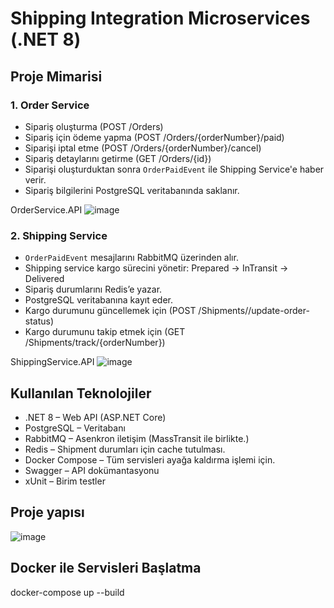 # Shipping Integration Microservices (.NET 8)
## Proje Mimarisi
### 1. Order Service
- Sipariş oluşturma (POST /Orders)
- Sipariş için ödeme yapma (POST /Orders/{orderNumber}/paid)
- Siparişi iptal etme (POST /Orders/{orderNumber}/cancel)
- Sipariş detaylarını getirme (GET /Orders/{id})
- Siparişi oluşturduktan sonra `OrderPaidEvent` ile Shipping Service'e haber verir.
- Sipariş bilgilerini PostgreSQL veritabanında saklanır.

OrderService.API
![image](https://github.com/user-attachments/assets/aebc628e-225e-4d65-98eb-ddbf611c0c24)

### 2. Shipping Service
- `OrderPaidEvent` mesajlarını RabbitMQ üzerinden alır.
- Shipping service kargo sürecini yönetir: Prepared → InTransit → Delivered
- Sipariş durumlarını Redis’e yazar.
- PostgreSQL veritabanına kayıt eder.
- Kargo durumunu güncellemek için (POST /Shipments//update-order-status)
- Kargo durumunu takip etmek için (GET /Shipments/track/{orderNumber})

ShippingService.API
![image](https://github.com/user-attachments/assets/8e3f76ba-4b68-4714-af58-882027c2eddc)


## Kullanılan Teknolojiler
- .NET 8 – Web API (ASP.NET Core)
- PostgreSQL – Veritabanı
- RabbitMQ – Asenkron iletişim (MassTransit ile birlikte.)
- Redis – Shipment durumları için cache tutulması.
- Docker Compose – Tüm servisleri ayağa kaldırma işlemi için.
- Swagger – API dokümantasyonu
- xUnit – Birim testler

## Proje yapısı
![image](https://github.com/user-attachments/assets/49d8f00a-8f84-4e86-a7a7-4fa46ea9c09f)


## Docker ile Servisleri Başlatma
docker-compose up --build
